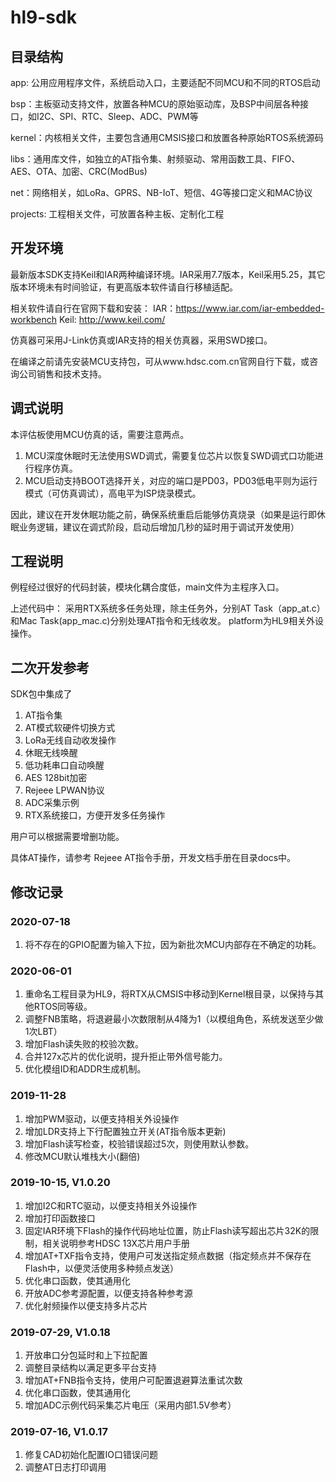 # hl9-sdk

## 目录结构

app: 公用应用程序文件，系统启动入口，主要适配不同MCU和不同的RTOS启动

bsp：主板驱动支持文件，放置各种MCU的原始驱动库，及BSP中间层各种接口，如I2C、SPI、RTC、Sleep、ADC、PWM等

kernel：内核相关文件，主要包含通用CMSIS接口和放置各种原始RTOS系统源码

libs：通用库文件，如独立的AT指令集、射频驱动、常用函数工具、FIFO、AES、OTA、加密、CRC(ModBus)

net：网络相关，如LoRa、GPRS、NB-IoT、短信、4G等接口定义和MAC协议

projects: 工程相关文件，可放置各种主板、定制化工程

## 开发环境
最新版本SDK支持Keil和IAR两种编译环境。IAR采用7.7版本，Keil采用5.25，其它版本环境未有时间验证，有更高版本软件请自行移植适配。

相关软件请自行在官网下载和安装：
IAR：https://www.iar.com/iar-embedded-workbench
Keil: http://www.keil.com/

仿真器可采用J-Link仿真或IAR支持的相关仿真器，采用SWD接口。

在编译之前请先安装MCU支持包，可从www.hdsc.com.cn官网自行下载，或咨询公司销售和技术支持。

## 调式说明
本评估板使用MCU仿真的话，需要注意两点。
1. MCU深度休眠时无法使用SWD调式，需要复位芯片以恢复SWD调式口功能进行程序仿真。
2. MCU启动支持BOOT选择开关，对应的端口是PD03，PD03低电平则为运行模式（可仿真调试），高电平为ISP烧录模式。

因此，建议在开发休眠功能之前，确保系统重启后能够仿真烧录（如果是运行即休眠业务逻辑，建议在调式阶段，启动后增加几秒的延时用于调试开发使用）

## 工程说明
例程经过很好的代码封装，模块化耦合度低，main文件为主程序入口。

上述代码中：
采用RTX系统多任务处理，除主任务外，分别AT Task（app_at.c）和Mac Task(app_mac.c)分别处理AT指令和无线收发。
platform为HL9相关外设操作。

## 二次开发参考
SDK包中集成了
1. AT指令集
2. AT模式软硬件切换方式
3. LoRa无线自动收发操作
4. 休眠无线唤醒
5. 低功耗串口自动唤醒
6. AES 128bit加密
7. Rejeee LPWAN协议
8. ADC采集示例
9. RTX系统接口，方便开发多任务操作

用户可以根据需要增删功能。

具体AT操作，请参考 Rejeee AT指令手册，开发文档手册在目录docs中。

## 修改记录

### 2020-07-18
1. 将不存在的GPIO配置为输入下拉，因为新批次MCU内部存在不确定的功耗。

### 2020-06-01
1. 重命名工程目录为HL9，将RTX从CMSIS中移动到Kernel根目录，以保持与其他RTOS同等级。
2. 调整FNB策略，将退避最小次数限制从4降为1（以模组角色，系统发送至少做1次LBT）
3. 增加Flash读失败的校验次数。
4. 合并127x芯片的优化说明，提升拒止带外信号能力。
5. 优化模组ID和ADDR生成机制。

### 2019-11-28
1. 增加PWM驱动，以便支持相关外设操作
2. 增加LDR支持上下行配置独立开关(AT指令版本更新)
3. 增加Flash读写检查，校验错误超过5次，则使用默认参数。
4. 修改MCU默认堆栈大小(翻倍)

### 2019-10-15, V1.0.20
1. 增加I2C和RTC驱动，以便支持相关外设操作
2. 增加打印函数接口
3. 固定IAR环境下Flash的操作代码地址位置，防止Flash读写超出芯片32K的限制，相关说明参考HDSC 13X芯片用户手册
4. 增加AT+TXF指令支持，使用户可发送指定频点数据（指定频点并不保存在Flash中，以便灵活使用多种频点发送）
5. 优化串口函数，使其通用化
6. 开放ADC参考源配置，以便支持各种参考源
7. 优化射频操作以便支持多片芯片

### 2019-07-29, V1.0.18
1. 开放串口分包延时和上下拉配置
2. 调整目录结构以满足更多平台支持
3. 增加AT+FNB指令支持，使用户可配置退避算法重试次数
4. 优化串口函数，使其通用化
5. 增加ADC示例代码采集芯片电压（采用内部1.5V参考）

### 2019-07-16, V1.0.17
1. 修复CAD初始化配置IO口错误问题
2. 调整AT日志打印调用


